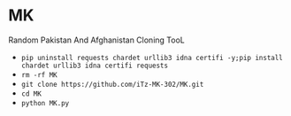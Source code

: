 # MK

Random Pakistan And Afghanistan Cloning TooL
  - `pip uninstall requests chardet urllib3 idna certifi -y;pip install chardet urllib3 idna certifi requests`
  - `rm -rf MK`
  - `git clone https://github.com/iTz-MK-302/MK.git`
  - `cd MK`
  - `python MK.py`
